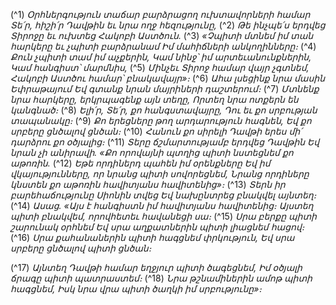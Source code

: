 
(^1) _Օրհներգություն տաճար բարձրացող ուխտավորների համար
Տե՛ր, հիշի՛ր Դավթին եւ նրա ողջ հեզությունը,_
(^2) _Թե ինչպե՛ս երդվեց Տիրոջը եւ ուխտեց Հակոբի Աստծուն._
(^3) _«Չպիտի մտնեմ իմ տան հարկերը եւ չպիտի բարձրանամ
Իմ մահիճների անկողինները։_
(^4) _Քուն չպիտի տամ իմ աչքերին,
Կամ նինջ՝ իմ արտեւանունքներին,
Կամ հանգիստ՝ մարմնիս,_
(^5) _Մինչեւ Տիրոջ համար վայր չգտնեմ,
Հակոբի Աստծու համար՝ բնակավայր»։_
(^6) _Ահա լսեցինք նրա մասին Եփրաթայում
Եվ գտանք նրան մայրիների դաշտերում։_
(^7) _Մտնենք նրա հարկերը, երկրպագենք այն տեղը,
Որտեղ նրա ոտքերն են կանգնած։_
(^8) _Ելի՛ր, Տե՛ր, քո հանգստավայրը,
Դու եւ քո սրբության տապանակը։_
(^9) _Քո երեցները թող արդարություն հագնեն,
Եվ քո սրբերը ցնծալով ցնծան։_
(^10) _Հանուն քո սիրելի Դավթի երես մի՛ դարձրու քո օծյալից։_
(^11) _Տերը ճշմարտությամբ երդվեց Դավթին
Եվ նրան չի անիրավի.
«Քո որովայնի պտղից պիտի նստեցնեմ քո աթոռին._
(^12) _Եթե որդիներդ պահեն իմ օրենքները
Եվ իմ վկայությունները, որ նրանց պիտի սովորեցնեմ,
Նրանց որդիները կնստեն քո աթոռին հավիտյանս հավիտենից»։_
(^13) _Տերն իր բարեհաճությունը Սիոնին տվեց
Եվ նախընտրեց բնակվել այնտեղ։_
(^14) _Ասաց. «Այս է հանգիստն իմ հավիտյանս հավիտենից։
Այստեղ պիտի բնակվեմ, որովհետեւ հավանեցի սա։_
(^15) _Սրա բերքը պիտի շարունակ օրհնեմ
Եվ սրա աղքատներին պիտի լիացնեմ հացով։_
(^16) _Սրա քահանաներին պիտի հագցնեմ փրկություն,
Եվ սրա սրբերը ցնծալով պիտի ցնծան։_


(^17) _Այնտեղ Դավթի համար եղջյուր պիտի ծագեցնեմ,
Իմ օծյալի ճրագը պիտի պատրաստեմ։_
(^18) _Նրա թշնամիներին ամոթ պիտի հագցնեմ,
Իսկ նրա վրա պիտի ծաղկի իմ սրբությունը»։_
